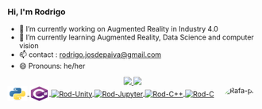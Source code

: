 ### Hi, I'm Rodrigo

- 🔭 I’m currently working on Augmented Reality in Industry 4.0
- 🌱 I’m currently learning Augmented Reality, Data Science and computer vision
- 📫 contact : rodrigo.josdepaiva@gmail.com
- 😄 Pronouns: he/her

<div align="center">
  <a href="https://github.com/paiva-rodrigo">
  <img height="180em" src="https://github-readme-stats.vercel.app/api?username=paiva-rodrigo&show_icons=true&theme=dracula&include_all_commits=true&count_private=true"/>
  <img height="180em" src="https://github-readme-stats.vercel.app/api/top-langs/?username=paiva-rodrigo&layout=compact&langs_count=7&theme=dracula"/>
</div>
  <img align="center" alt="Rod-Python" height="30" width="40" src="https://raw.githubusercontent.com/devicons/devicon/master/icons/python/python-original.svg">
  <img align="center" alt="Rod-Csharp" height="30" width="40" src="https://raw.githubusercontent.com/devicons/devicon/master/icons/csharp/csharp-original.svg">
  <img align="center" alt="Rod-Unity" height="30" width="40" src="https://cdn.jsdelivr.net/gh/devicons/devicon/icons/unity/unity-original.svg">
  <img align="center" alt="Rod-Jupyter" height="30" width="40" src="https://cdn.jsdelivr.net/gh/devicons/devicon/icons/jupyter/jupyter-original-wordmark.svg">
  <img align="center" alt="Rod-C++" height="30" width="40" src="https://cdn.jsdelivr.net/gh/devicons/devicon/icons/cplusplus/cplusplus-original.svg">
  <img align="center" alt="Rod-C" src="https://cdn.jsdelivr.net/gh/devicons/devicon/icons/c/c-original.svg" >
  
  <img align="right" alt="Rafa-pic" height="150" style="border-radius:50px;" src="https://media.discordapp.net/attachments/639956127056134178/890373478988013628/Publicacoes_Instagram_1_1.png?width=676&height=676">
</div>
  
  
